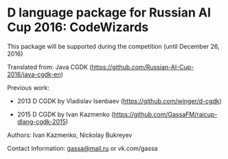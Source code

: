 # D language package for Russian AI Cup 2016: CodeWizards

This package will be supported during the competition (until December 26, 2016)

Translated from: Java CGDK (https://github.com/Russian-AI-Cup-2016/java-cgdk-en)

Previous work:

* 2013 D CGDK by Vladislav Isenbaev (https://github.com/winger/d-cgdk)

* 2015 D CGDK by Ivan Kazmenko (https://github.com/GassaFM/raicup-dlang-cgdk-2015)

Authors: Ivan Kazmenko, Nickolay Bukreyev

Contact Information: gassa@mail.ru or vk.com/gassa
